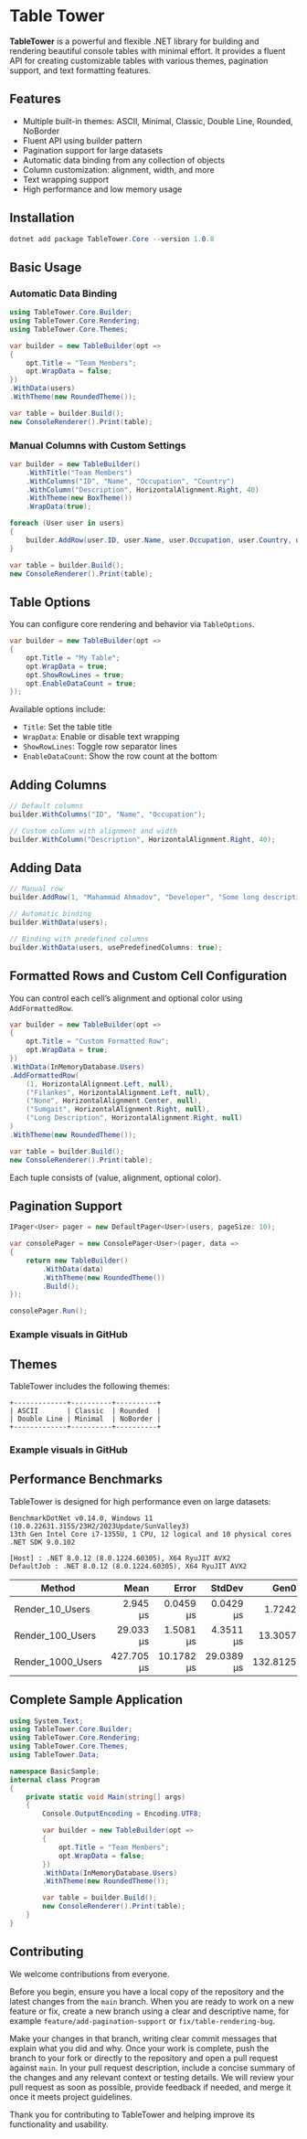 # Table Tower

**TableTower** is a powerful and flexible .NET library for building and rendering beautiful console tables with minimal effort. It provides a fluent API for creating customizable tables with various themes, pagination support, and text formatting features.

## Features

- Multiple built-in themes: ASCII, Minimal, Classic, Double Line, Rounded, NoBorder
- Fluent API using builder pattern
- Pagination support for large datasets
- Automatic data binding from any collection of objects
- Column customization: alignment, width, and more
- Text wrapping support
- High performance and low memory usage

## Installation

```csharp
dotnet add package TableTower.Core --version 1.0.8
```

## Basic Usage

### Automatic Data Binding

```csharp
using TableTower.Core.Builder;
using TableTower.Core.Rendering;
using TableTower.Core.Themes;

var builder = new TableBuilder(opt =>
{
    opt.Title = "Team Members";
    opt.WrapData = false;
})
.WithData(users)
.WithTheme(new RoundedTheme());

var table = builder.Build();
new ConsoleRenderer().Print(table);
```

### Manual Columns with Custom Settings

```csharp
var builder = new TableBuilder()
    .WithTitle("Team Members")
    .WithColumns("ID", "Name", "Occupation", "Country")
    .WithColumn("Description", HorizontalAlignment.Right, 40)
    .WithTheme(new BoxTheme())
    .WrapData(true);

foreach (User user in users)
{
    builder.AddRow(user.ID, user.Name, user.Occupation, user.Country, user.Description);
}

var table = builder.Build();
new ConsoleRenderer().Print(table);
```

## Table Options

You can configure core rendering and behavior via `TableOptions`.

```csharp
var builder = new TableBuilder(opt =>
{
    opt.Title = "My Table";
    opt.WrapData = true;
    opt.ShowRowLines = true;
    opt.EnableDataCount = true;
});
```

Available options include:

- `Title`: Set the table title
- `WrapData`: Enable or disable text wrapping
- `ShowRowLines`: Toggle row separator lines
- `EnableDataCount`: Show the row count at the bottom

## Adding Columns

```csharp
// Default columns
builder.WithColumns("ID", "Name", "Occupation");

// Custom column with alignment and width
builder.WithColumn("Description", HorizontalAlignment.Right, 40);
```

## Adding Data

```csharp
// Manual row
builder.AddRow(1, "Mahammad Ahmadov", "Developer", "Some long description here...");

// Automatic binding
builder.WithData(users);

// Binding with predefined columns
builder.WithData(users, usePredefinedColumns: true);
```

## Formatted Rows and Custom Cell Configuration

You can control each cell’s alignment and optional color using `AddFormattedRow`.

```csharp
var builder = new TableBuilder(opt =>
{
    opt.Title = "Custom Formatted Row";
    opt.WrapData = true;
})
.WithData(InMemoryDatabase.Users)
.AddFormattedRow(
    (1, HorizontalAlignment.Left, null),
    ("Filankes", HorizontalAlignment.Left, null),
    ("None", HorizontalAlignment.Center, null),
    ("Sumgait", HorizontalAlignment.Right, null),
    ("Long Description", HorizontalAlignment.Right, null)
)
.WithTheme(new RoundedTheme());

var table = builder.Build();
new ConsoleRenderer().Print(table);
```

Each tuple consists of (value, alignment, optional color).

## Pagination Support

```csharp
IPager<User> pager = new DefaultPager<User>(users, pageSize: 10);

var consolePager = new ConsolePager<User>(pager, data =>
{
    return new TableBuilder()
        .WithData(data)
        .WithTheme(new RoundedTheme())
        .Build();
});

consolePager.Run();
```

### Example visuals in GitHub

## Themes

TableTower includes the following themes:

```
+-------------+----------+----------+
| ASCII       | Classic  | Rounded  |
| Double Line | Minimal  | NoBorder |
+-------------+----------+----------+
```

### Example visuals in GitHub

## Performance Benchmarks

TableTower is designed for high performance even on large datasets:

```
BenchmarkDotNet v0.14.0, Windows 11 (10.0.22631.3155/23H2/2023Update/SunValley3)
13th Gen Intel Core i7-1355U, 1 CPU, 12 logical and 10 physical cores
.NET SDK 9.0.102

[Host] : .NET 8.0.12 (8.0.1224.60305), X64 RyuJIT AVX2
DefaultJob : .NET 8.0.12 (8.0.1224.60305), X64 RyuJIT AVX2

```

| Method            |       Mean |      Error |     StdDev |     Gen0 |     Gen1 |    Gen2 | Allocated |
| ----------------- | ---------: | ---------: | ---------: | -------: | -------: | ------: | --------: |
| Render_10_Users   |   2.945 μs |  0.0459 μs |  0.0429 μs |   1.7242 |   0.0610 |       - |  10.58 KB |
| Render_100_Users  |  29.033 μs |  1.5081 μs |  4.3511 μs |  13.3057 |   2.1973 |       - |  81.77 KB |
| Render_1000_Users | 427.705 μs | 10.1782 μs | 29.0389 μs | 132.8125 | 132.3242 | 66.4063 | 817.29 KB |

## Complete Sample Application

```csharp
using System.Text;
using TableTower.Core.Builder;
using TableTower.Core.Rendering;
using TableTower.Core.Themes;
using TableTower.Data;

namespace BasicSample;
internal class Program
{
    private static void Main(string[] args)
    {
        Console.OutputEncoding = Encoding.UTF8;

        var builder = new TableBuilder(opt =>
        {
            opt.Title = "Team Members";
            opt.WrapData = false;
        })
        .WithData(InMemoryDatabase.Users)
        .WithTheme(new RoundedTheme());

        var table = builder.Build();
        new ConsoleRenderer().Print(table);
    }
}
```

## Contributing

We welcome contributions from everyone.

Before you begin, ensure you have a local copy of the repository and the latest changes from the `main` branch. When you are ready to work on a new feature or fix, create a new branch using a clear and descriptive name, for example `feature/add-pagination-support` or `fix/table-rendering-bug`.

Make your changes in that branch, writing clear commit messages that explain what you did and why. Once your work is complete, push the branch to your fork or directly to the repository and open a pull request against `main`. In your pull request description, include a concise summary of the changes and any relevant context or testing details. We will review your pull request as soon as possible, provide feedback if needed, and merge it once it meets project guidelines.

Thank you for contributing to TableTower and helping improve its functionality and usability.
